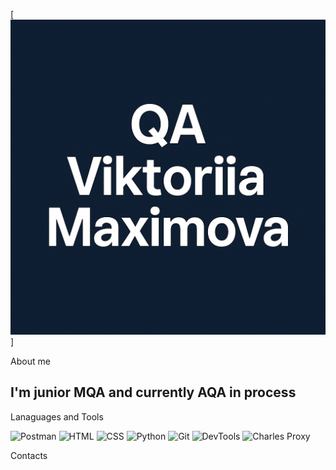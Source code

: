 [![Header](https://github.com/ViktoriyaMax/ViktoriyaMax/blob/main/assets/ChatGPT%20Image%204%20mai%202025%2C%2021_53_15.png)]

About me
## I'm junior MQA and currently AQA in process

Lanaguages and Tools

![Postman](https://img.shields.io/badge/-Postman-8A2BE2)
![HTML](https://img.shields.io/badge/-HTML-8A2B2)
![CSS](https://img.shields.io/badge/-CSS-8A9BE2)
![Python](https://img.shields.io/badge/-Python-8A2BE2)
![Git](https://img.shields.io/badge/-Git-8A2BE)
![DevTools](https://img.shields.io/badge/-DevTools-8A9BE9)
![Charles Proxy](https://img.shields.io/badge/-CharlesProxy-8A2BE2)


Contacts

